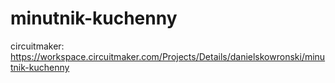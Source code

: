 # minutnik-kuchenny
 
circuitmaker: https://workspace.circuitmaker.com/Projects/Details/danielskowronski/minutnik-kuchenny
